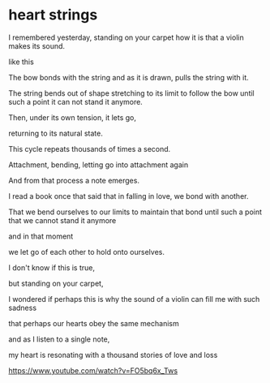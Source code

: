 # heart strings

I remembered yesterday,
standing on your carpet
how it is that a violin makes its sound.

   like this

The bow bonds with the string
and as it is drawn,
pulls the string with it.

The string bends out of shape
stretching to its limit to follow the bow
until such a point
it can not stand it anymore.

Then, under its own tension,
it lets go,

returning to its natural state.

This cycle repeats thousands of times a second.

Attachment, bending, letting go
into attachment again

And from that process
a note emerges.

I read a book once that said
that in falling in love,
we bond with another.

That we bend ourselves
to our limits
to maintain that bond
until such a point that
we cannot stand it anymore

and in that moment

we let go of each other
to hold onto ourselves.

I don't know if this is true,

but standing on your carpet,

I wondered if perhaps this is why
the sound of a violin
can fill me with such sadness

that perhaps our hearts
obey the same mechanism

and as I listen to a single note,

my heart is resonating with
 a thousand stories
of love and loss

https://www.youtube.com/watch?v=FO5bq6x_Tws
